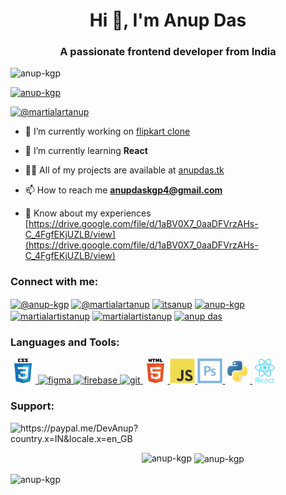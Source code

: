 <h1 align="center">Hi 👋, I'm Anup Das</h1>
<h3 align="center">A passionate frontend developer from India</h3>

<p align="left"> <img src="https://komarev.com/ghpvc/?username=anup-kgp&label=Profile%20views&color=0e75b6&style=flat" alt="anup-kgp" /> </p>

<p align="left"> <a href="https://github.com/ryo-ma/github-profile-trophy"><img src="https://github-profile-trophy.vercel.app/?username=anup-kgp" alt="anup-kgp" /></a> </p>

<p align="left"> <a href="https://twitter.com/@martialartanup" target="blank"><img src="https://img.shields.io/twitter/follow/@martialartanup?logo=twitter&style=for-the-badge" alt="@martialartanup" /></a> </p>

- 🔭 I’m currently working on [flipkart clone](https://github.com/anup-kgp/clone_of_flipkart.git)

- 🌱 I’m currently learning **React**

- 👨‍💻 All of my projects are available at [anupdas.tk](anupdas.tk)

- 📫 How to reach me **anupdaskgp4@gmail.com**

- 📄 Know about my experiences [https://drive.google.com/file/d/1aBV0X7_0aaDFVrzAHs-C_4FgfEKjUZLB/view](https://drive.google.com/file/d/1aBV0X7_0aaDFVrzAHs-C_4FgfEKjUZLB/view)

<h3 align="left">Connect with me:</h3>
<p align="left">
<a href="https://codepen.io/anup-kgp" target="blank"><img align="center" src="https://raw.githubusercontent.com/rahuldkjain/github-profile-readme-generator/master/src/images/icons/Social/codepen.svg" alt="@anup-kgp" height="30" width="40" /></a>
<a href="https://twitter.com/@martialartanup" target="blank"><img align="center" src="https://raw.githubusercontent.com/rahuldkjain/github-profile-readme-generator/master/src/images/icons/Social/twitter.svg" alt="@martialartanup" height="30" width="40" /></a>
<a href="https://linkedin.com/in/itsanup" target="blank"><img align="center" src="https://raw.githubusercontent.com/rahuldkjain/github-profile-readme-generator/master/src/images/icons/Social/linked-in-alt.svg" alt="itsanup" height="30" width="40" /></a>
<a href="https://codesandbox.com/anup-kgp" target="blank"><img align="center" src="https://raw.githubusercontent.com/rahuldkjain/github-profile-readme-generator/master/src/images/icons/Social/codesandbox.svg" alt="anup-kgp" height="30" width="40" /></a>
<a href="https://fb.com/martialartistanup" target="blank"><img align="center" src="https://raw.githubusercontent.com/rahuldkjain/github-profile-readme-generator/master/src/images/icons/Social/facebook.svg" alt="martialartistanup" height="30" width="40" /></a>
<a href="https://instagram.com/martialartistanup" target="blank"><img align="center" src="https://raw.githubusercontent.com/rahuldkjain/github-profile-readme-generator/master/src/images/icons/Social/instagram.svg" alt="martialartistanup" height="30" width="40" /></a>
<a href="https://www.youtube.com/c/anup das" target="blank"><img align="center" src="https://raw.githubusercontent.com/rahuldkjain/github-profile-readme-generator/master/src/images/icons/Social/youtube.svg" alt="anup das" height="30" width="40" /></a>
</p>

<h3 align="left">Languages and Tools:</h3>
<p align="left"> <a href="https://www.w3schools.com/css/" target="_blank" rel="noreferrer"> <img src="https://raw.githubusercontent.com/devicons/devicon/master/icons/css3/css3-original-wordmark.svg" alt="css3" width="40" height="40"/> </a> <a href="https://www.figma.com/" target="_blank" rel="noreferrer"> <img src="https://www.vectorlogo.zone/logos/figma/figma-icon.svg" alt="figma" width="40" height="40"/> </a> <a href="https://firebase.google.com/" target="_blank" rel="noreferrer"> <img src="https://www.vectorlogo.zone/logos/firebase/firebase-icon.svg" alt="firebase" width="40" height="40"/> </a> <a href="https://git-scm.com/" target="_blank" rel="noreferrer"> <img src="https://www.vectorlogo.zone/logos/git-scm/git-scm-icon.svg" alt="git" width="40" height="40"/> </a> <a href="https://www.w3.org/html/" target="_blank" rel="noreferrer"> <img src="https://raw.githubusercontent.com/devicons/devicon/master/icons/html5/html5-original-wordmark.svg" alt="html5" width="40" height="40"/> </a> <a href="https://developer.mozilla.org/en-US/docs/Web/JavaScript" target="_blank" rel="noreferrer"> <img src="https://raw.githubusercontent.com/devicons/devicon/master/icons/javascript/javascript-original.svg" alt="javascript" width="40" height="40"/> </a> <a href="https://www.photoshop.com/en" target="_blank" rel="noreferrer"> <img src="https://raw.githubusercontent.com/devicons/devicon/master/icons/photoshop/photoshop-line.svg" alt="photoshop" width="40" height="40"/> </a> <a href="https://www.python.org" target="_blank" rel="noreferrer"> <img src="https://raw.githubusercontent.com/devicons/devicon/master/icons/python/python-original.svg" alt="python" width="40" height="40"/> </a> <a href="https://reactjs.org/" target="_blank" rel="noreferrer"> <img src="https://raw.githubusercontent.com/devicons/devicon/master/icons/react/react-original-wordmark.svg" alt="react" width="40" height="40"/> </a> </p>

<h3 align="left">Support:</h3>
<p><a href="https://www.buymeacoffee.com/https://paypal.me/DevAnup?country.x=IN&locale.x=en_GB"> <img align="left" src="https://cdn.buymeacoffee.com/buttons/v2/default-yellow.png" height="50" width="210" alt="https://paypal.me/DevAnup?country.x=IN&locale.x=en_GB" /></a></p><br><br>

<p><img align="left" src="https://github-readme-stats.vercel.app/api/top-langs?username=anup-kgp&show_icons=true&locale=en&layout=compact" alt="anup-kgp" /></p>

<p>&nbsp;<img align="center" src="https://github-readme-stats.vercel.app/api?username=anup-kgp&show_icons=true&locale=en" alt="anup-kgp" /></p>

<p><img align="center" src="https://github-readme-streak-stats.herokuapp.com/?user=anup-kgp&" alt="anup-kgp" /></p>

